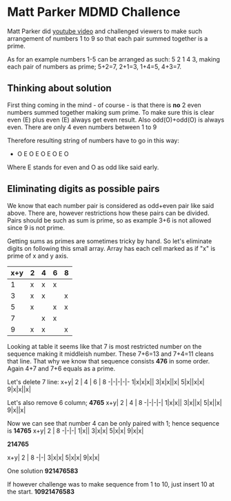 # Matt Parker MDMD Challence
Matt Parker did [youtube video](https://www.youtube.com/watch?v=AXfl_e33Gt4) and challenged viewers to make such arrangement of numbers 1 to 9 so that each pair summed together is a prime. 

As for an example numbers 1-5 can be arranged as such: 5 2 1 4 3, making each pair of numbers as prime; 5+2=7, 2+1=3, 1+4=5, 4+3=7.

## Thinking about solution
First thing coming in the mind - of course - is that there is **no** 2 even numbers summed together making sum prime. To make sure this is clear even (E) plus even (E) always get even result. Also odd(O)+odd(O) is always even. There are only 4 even numbers between 1 to 9

Therefore resulting string of numbers have to go in this way:
* O E O E O E O E O

Where E stands for even and O as odd like said early.

## Eliminating digits as possible pairs
We know that each number pair is considered as odd+even pair like said above. There are, however restrictions how these pairs can be divided. Pairs should be such as sum is prime, so as example 3+6 is not allowed since 9 is not prime.

Getting sums as primes are sometimes tricky by hand. So let's eliminate digits on following this small array. Array has each cell marked as if "x" is prime of x and y axis.

x+y| 2 | 4 | 6 | 8
-|-|-|-|-
1|x|x|x||
3|x|x||x|
5|x||x|x|
7||x|x||
9|x|x||x|

Looking at table it seems like that 7 is most restricted number on the sequence making it middleish number. These 7+6=13 and 7+4=11 cleans that line. That why we know that sequence consists **476** in some order. Again 4+7 and 7+6 equals as a prime.


Let's delete 7 line: 
x+y| 2 | 4 | 6 | 8
-|-|-|-|-
1|x|x|x||
3|x|x||x|
5|x||x|x|
9|x|x||x|

Let's also remove 6 column; **4765**
x+y| 2 | 4 | 8
-|-|-|-|
1|x|x||
3|x||x|
5|x||x|
9|x||x|

Now we can see that number 4 can be only paired with 1; hence sequence is **14765**
x+y| 2 | 8
-|-|-|
1|x||
3|x|x|
5|x|x|
9|x|x|

**214765**

x+y| 2 | 8
-|-|
3|x|x|
5|x|x|
9|x|x|

One solution **921476583**

If however challenge was to make sequence from 1 to 10, just insert 10 at the start. **10921476583**






























